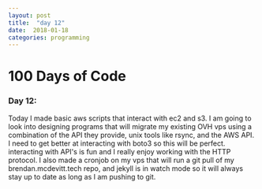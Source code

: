 ```yaml
---
layout: post
title:  "day 12"
date:  2018-01-18
categories: programming
---
```


# 100 Days of Code

### Day 12:
Today I made basic aws scripts that interact with ec2 and s3. I am going to look
into designing programs that will migrate my existing OVH vps using a
combination of the API they provide, unix tools like rsync, and the AWS API. I
need to get better at interacting with boto3 so this will be perfect.
interacting with API's is fun and I really enjoy working with the HTTP
protocol. I also made a cronjob on my vps that will run a git pull of my
brendan.mcdevitt.tech repo, and jekyll is in watch mode so it will always stay
up to date as long as I am pushing to git.

